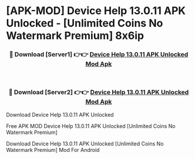 # [APK-MOD] Device Help 13.0.11 APK Unlocked - [Unlimited Coins No Watermark Premium] 8x6ip



<div align="center">
<h3>🔴 Download [Server1] 👉👉 <a href="https://momento.my/?title=Device_Help_13.0.11_APK_Unlocked">Device Help 13.0.11 APK Unlocked Mod Apk</a></h3><br>

<h3>🔴 Download [Server2] 👉👉 <a href="https://momento.my/?title=Device_Help_13.0.11_APK_Unlocked">Device Help 13.0.11 APK Unlocked Mod Apk</a></h3>
</div>



Download Device Help 13.0.11 APK Unlocked 

Free APK MOD Device Help 13.0.11 APK Unlocked [Unlimited Coins No Watermark Premium]

Download Device Help 13.0.11 APK Unlocked [Unlimited Coins No Watermark Premium] Mod For Android
